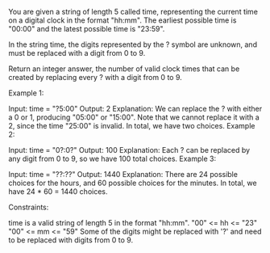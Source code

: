 You are given a string of length 5 called time, representing the current time on a digital clock in the format "hh:mm". The earliest possible time is "00:00" and the latest possible time is "23:59".

In the string time, the digits represented by the ? symbol are unknown, and must be replaced with a digit from 0 to 9.

Return an integer answer, the number of valid clock times that can be created by replacing every ? with a digit from 0 to 9.

 

Example 1:

Input: time = "?5:00"
Output: 2
Explanation: We can replace the ? with either a 0 or 1, producing "05:00" or "15:00". Note that we cannot replace it with a 2, since the time "25:00" is invalid. In total, we have two choices.
Example 2:

Input: time = "0?:0?"
Output: 100
Explanation: Each ? can be replaced by any digit from 0 to 9, so we have 100 total choices.
Example 3:

Input: time = "??:??"
Output: 1440
Explanation: There are 24 possible choices for the hours, and 60 possible choices for the minutes. In total, we have 24 * 60 = 1440 choices.
 

Constraints:

time is a valid string of length 5 in the format "hh:mm".
"00" <= hh <= "23"
"00" <= mm <= "59"
Some of the digits might be replaced with '?' and need to be replaced with digits from 0 to 9.